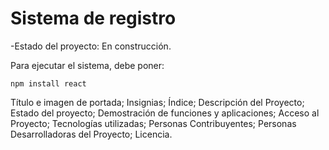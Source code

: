<h1> Sistema de registro </h1>

-Estado del proyecto: En construcción.

Para ejecutar el sistema, debe poner:

```npm install react```

Título e imagen de portada;
Insignias;
Índice;
Descripción del Proyecto;
Estado del proyecto;
Demostración de funciones y aplicaciones;
Acceso al Proyecto;
Tecnologías utilizadas;
Personas Contribuyentes;
Personas Desarrolladoras del Proyecto;
Licencia.
